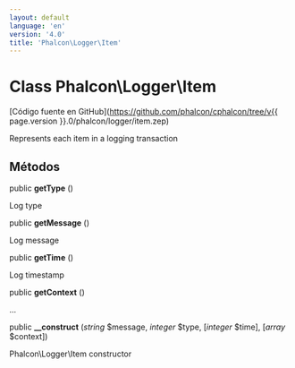 ```yaml
---
layout: default
language: 'en'
version: '4.0'
title: 'Phalcon\Logger\Item'
---
```


# Class **Phalcon\Logger\Item**

[Código fuente en GitHub](https://github.com/phalcon/cphalcon/tree/v{{ page.version }}.0/phalcon/logger/item.zep)

Represents each item in a logging transaction

## Métodos

public **getType** ()

Log type

public **getMessage** ()

Log message

public **getTime** ()

Log timestamp

public **getContext** ()

...

public **__construct** (*string* $message, *integer* $type, [*integer* $time], [*array* $context])

Phalcon\Logger\Item constructor